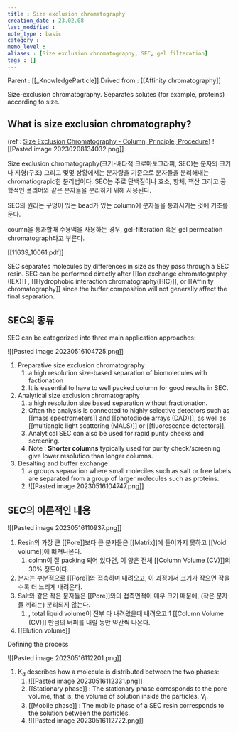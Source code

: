 ```yaml
---
title : Size exclusion chromatography
creation_date : 23.02.08
last_modified :
note_type : basic
category :
memo_level :
aliases : [Size exclusion chromatography, SEC, gel filteration]
tags : []
---
```


Parent : [[_KnowledgeParticle]]
Drived from : [[Affinity chromatography]]

Size-exclusion chromatography. Separates solutes (for example, proteins) according to size.


## What is size exclusion chromatography?
(ref : [Size Exclusion Chromatography - Column, Principle, Procedure](https://www.priyamstudycentre.com/2022/02/size-exclusion-chromatography.html))
![[Pasted image 20230208134032.png]]

Size exclusion chromatography(크기-배타적 크로마토그라피, SEC)는 분자의 크기나 지형(구조) 그리고 몇몇 상황에서는 분자량을 기준으로 분자들을 분리해내는 chromatiograpic한 분리법이다. SEC는 주로 단백질이나 효소, 항체, 핵산 그리고 공학적인 폴리머와 같은 분자들을 분리하기 위해 사용된다.

SEC의 원리는 구멍이 있는 bead가 있는 column에 분자들을 통과시키는 것에 기초를 둔다.

coumn을 통과할때 수용액을 사용하는 경우, gel-filteration 혹은 gel permeation chromatograph라고 부른다.

[[11639_10061.pdf]]

SEC separates molecules by differences in size as they pass through a SEC resin.
SEC can be performed directly after [[Ion exchange chromatography (IEX)]] , [[Hydrophobic interaction chromatography(HIC)]], or [[Affinity chromatography]]  since the buffer composition will not generally affect the final separation.

## SEC의 종류

SEC can be categorized into three main application approaches:

![[Pasted image 20230516104725.png]]
1. Preparative size exclusion chromatography
	1. a high resolution size-based separation of biomolecules with factionation
	2. It is essential to have to well packed column for good results in SEC.
2. Analytical size exclusion chromatography
	1. a high resolution size based separation without fractionation.
	2. Often the analysis is connected to highly selective detectors such as [[mass spectrometers]] and [[photodiode arrays (DAD)]], as well as [[multiangle light scattering (MALS)]] or [[fluorescence detectors]].
	3. Analytical SEC can also be used for rapid purity checks and screening.
	4. Note : **Shorter columns** typically used for purity check/screening give lower resolution than longer columns.
3. Desalting and buffer exchange
	1. a groups separarion where small moleciles such as salt or free labels are separated from a group of larger molecules such as proteins.
	2. ![[Pasted image 20230516104747.png]]

## SEC의 이론적인 내용

![[Pasted image 20230516110937.png]]
1. Resin의 가장 큰 [[Pore]]보다 큰 분자들은 [[Matrix]]에 들어가지 못하고 [[Void volume]]에 빠져나온다.
	1. colmn이 잘 packing 되어 있다면, 이 양은 전체 [[Column Volume (CV)]]의 30% 정도이다.
2. 분자는 부분적으로 [[Pore]]와 접촉하며 내려오고, 이 과정에서 크기가 작으면 작을수록 더 느리게 내려온다.
3. Salt와 같은 작은 분자들은 [[Pore]]와의 접촉면적이 매우 크기 때문에, (작은 분자들 끼리는) 분리되지 않는다.
	1. , total liquid volume이 전부 다 내려왔을때 내려오고 1 [[Column Volume (CV)]] 만큼의 버퍼를 내릴 동안 약간씩 나온다.
4. [[Elution volume]] 

Defining the process

![[Pasted image 20230516112201.png]]

1. K<sub>d</sub> describes how a molecule is distributed between the two phases:
	1. ![[Pasted image 20230516112331.png]]
	2. [[Stationary phase]] : The stationary phase corresponds to the pore volume, that is, the volume of solution inside the particles, V<sub>i</sub>.
	3. [[Mobile phase]] : The mobile phase of a SEC resin corresponds to the solution between the particles.
	4. ![[Pasted image 20230516112722.png]]